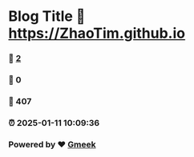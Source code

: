 # Blog Title :link: https://ZhaoTim.github.io 
### :page_facing_up: [2](https://ZhaoTim.github.io/tag.html) 
### :speech_balloon: 0 
### :hibiscus: 407 
### :alarm_clock: 2025-01-11 10:09:36 
### Powered by :heart: [Gmeek](https://github.com/Meekdai/Gmeek)
